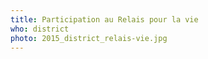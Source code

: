```yaml
---
title: Participation au Relais pour la vie
who: district
photo: 2015_district_relais-vie.jpg 
---
```


